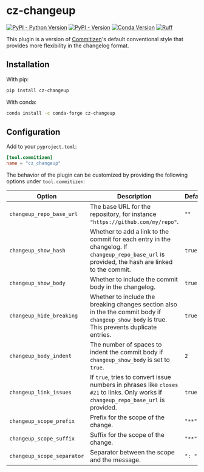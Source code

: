 # cz-changeup

[![PyPI - Python Version](https://img.shields.io/pypi/pyversions/cz-changeup)](https://pypi.org/project/cz-changeup)
[![PyPI - Version](https://img.shields.io/pypi/v/cz-changeup)](https://pypi.org/project/cz-changeup)
[![Conda Version](https://img.shields.io/conda/vn/conda-forge/cz-changeup)](https://anaconda.org/conda-forge/cz-changeup)
[![Ruff](https://img.shields.io/endpoint?url=https://raw.githubusercontent.com/astral-sh/ruff/main/assets/badge/v2.json)](https://github.com/astral-sh/ruff)

This plugin is a version of
[Commitizen](https://commitizen-tools.github.io/commitizen/)'s default conventional
style that provides more flexibility in the changelog format.

## Installation

With pip:

```bash
pip install cz-changeup
```

With conda:

```bash
conda install -c conda-forge cz-changeup
```

## Configuration

Add to your `pyproject.toml`:

```toml
[tool.commitizen]
name = "cz_changeup"
```

The behavior of the plugin can be customized by providing the following options under `tool.commitizen`:

| Option                     | Description                                                                                                                                      | Default |
| -------------------------- | ------------------------------------------------------------------------------------------------------------------------------------------------ | ------- |
| `changeup_repo_base_url`   | The base URL for the repository, for instance `"https://github.com/my/repo"`.                                                                    | `""`    |
| `changeup_show_hash`       | Whether to add a link to the commit for each entry in the changelog. If `changeup_repo_base_url` is provided, the hash are linked to the commit. | `true`  |
| `changeup_show_body`       | Whether to include the commit body in the changelog.                                                                                             | `true`  |
| `changeup_hide_breaking`   | Whether to include the breaking changes section also in the the commit body if `changeup_show_body` is true. This prevents duplicate entries.    | `true`  |
| `changeup_body_indent`     | The number of spaces to indent the commit body if `changeup_show_body` is set to `true`.                                                         | `2`     |
| `changeup_link_issues`     | If `true`, tries to convert issue numbers in phrases like `closes #21` to links. Only works if `changeup_repo_base_url` is provided.             | `true`  |
| `changeup_scope_prefix`    | Prefix for the scope of the change.                                                                                                              | `"**"`  |
| `changeup_scope_suffix`    | Suffix for the scope of the change.                                                                                                              | `"**"`  |
| `changeup_scope_separator` | Separator between the scope and the message.                                                                                                     | `": "`  |
